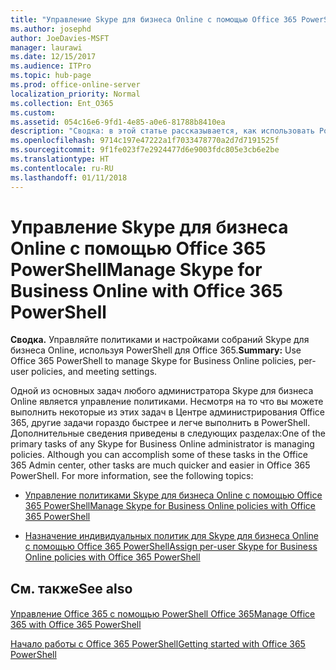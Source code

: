```yaml
---
title: "Управление Skype для бизнеса Online с помощью Office 365 PowerShell"
ms.author: josephd
author: JoeDavies-MSFT
manager: laurawi
ms.date: 12/15/2017
ms.audience: ITPro
ms.topic: hub-page
ms.prod: office-online-server
localization_priority: Normal
ms.collection: Ent_O365
ms.custom: 
ms.assetid: 054c16e6-9fd1-4e85-a0e6-81788b8410ea
description: "Сводка: в этой статье рассказывается, как использовать PowerShell в Office 365 для управления параметрами политик, индивидуальных политик для пользователей и собраний в Skype для бизнеса Online."
ms.openlocfilehash: 9714c197e47222a1f7033478770a2d7d7191525f
ms.sourcegitcommit: 9f1fe023f7e2924477d6e9003fdc805e3cb6e2be
ms.translationtype: HT
ms.contentlocale: ru-RU
ms.lasthandoff: 01/11/2018
---
```

# <a name="manage-skype-for-business-online-with-office-365-powershell"></a><span data-ttu-id="695c4-103">Управление Skype для бизнеса Online с помощью Office 365 PowerShell</span><span class="sxs-lookup"><span data-stu-id="695c4-103">Manage Skype for Business Online with Office 365 PowerShell</span></span>

 <span data-ttu-id="695c4-104">**Сводка.** Управляйте политиками и настройками собраний Skype для бизнеса Online, используя PowerShell для Office 365.</span><span class="sxs-lookup"><span data-stu-id="695c4-104">**Summary:** Use Office 365 PowerShell to manage Skype for Business Online policies, per-user policies, and meeting settings.</span></span>
  
<span data-ttu-id="695c4-p101">Одной из основных задач любого администратора Skype для бизнеса Online является управление политиками. Несмотря на то что вы можете выполнить некоторые из этих задач в Центре администрирования Office 365, другие задачи гораздо быстрее и легче выполнить в PowerShell. Дополнительные сведения приведены в следующих разделах:</span><span class="sxs-lookup"><span data-stu-id="695c4-p101">One of the primary tasks of any Skype for Business Online administrator is managing policies. Although you can accomplish some of these tasks in the Office 365 Admin center, other tasks are much quicker and easier in Office 365 PowerShell. For more information, see the following topics:</span></span>
  
- [<span data-ttu-id="695c4-108">Управление политиками Skype для бизнеса Online с помощью Office 365 PowerShell</span><span class="sxs-lookup"><span data-stu-id="695c4-108">Manage Skype for Business Online policies with Office 365 PowerShell</span></span>](manage-skype-for-business-online-policies-with-office-365-powershell.md)
    
- [<span data-ttu-id="695c4-109">Назначение индивидуальных политик для Skype для бизнеса Online с помощью Office 365 PowerShell</span><span class="sxs-lookup"><span data-stu-id="695c4-109">Assign per-user Skype for Business Online policies with Office 365 PowerShell</span></span>](assign-per-user-skype-for-business-online-policies-with-office-365-powershell.md)
    
## <a name="see-also"></a><span data-ttu-id="695c4-110">См. также</span><span class="sxs-lookup"><span data-stu-id="695c4-110">See also</span></span>

#### 

[<span data-ttu-id="695c4-111">Управление Office 365 с помощью PowerShell Office 365</span><span class="sxs-lookup"><span data-stu-id="695c4-111">Manage Office 365 with Office 365 PowerShell</span></span>](manage-office-365-with-office-365-powershell.md)
  
[<span data-ttu-id="695c4-112">Начало работы с Office 365 PowerShell</span><span class="sxs-lookup"><span data-stu-id="695c4-112">Getting started with Office 365 PowerShell</span></span>](getting-started-with-office-365-powershell.md)

